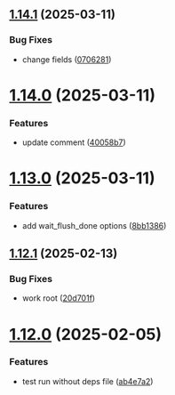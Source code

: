 ## [1.14.1](https://github.com/tardis-ksh/Tencent-Cloud-CDN-Purge-Paths-Cache/compare/v1.14.0...v1.14.1) (2025-03-11)


### Bug Fixes

* change fields ([0706281](https://github.com/tardis-ksh/Tencent-Cloud-CDN-Purge-Paths-Cache/commit/07062811a0f3502b5cac30113800e8a0f911bc37))



# [1.14.0](https://github.com/tardis-ksh/Tencent-Cloud-CDN-Purge-Paths-Cache/compare/v1.13.0...v1.14.0) (2025-03-11)


### Features

* update comment ([40058b7](https://github.com/tardis-ksh/Tencent-Cloud-CDN-Purge-Paths-Cache/commit/40058b793986d2b1ca2e85ab2a869542ffc1c1c7))



# [1.13.0](https://github.com/tardis-ksh/Tencent-Cloud-CDN-Purge-Paths-Cache/compare/v1.12.1...v1.13.0) (2025-03-11)


### Features

* add wait_flush_done options ([8bb1386](https://github.com/tardis-ksh/Tencent-Cloud-CDN-Purge-Paths-Cache/commit/8bb13866aa6780200a7f90082398de4f15b1eec0))



## [1.12.1](https://github.com/tardis-ksh/Tencent-Cloud-CDN-Purge-Paths-Cache/compare/v1.12.0...v1.12.1) (2025-02-13)


### Bug Fixes

* work root ([20d701f](https://github.com/tardis-ksh/Tencent-Cloud-CDN-Purge-Paths-Cache/commit/20d701f1c71d557cad748645840f88085d4343cf))



# [1.12.0](https://github.com/tardis-ksh/Tencent-Cloud-CDN-Purge-Paths-Cache/compare/v1.11.0...v1.12.0) (2025-02-05)


### Features

* test run without deps file ([ab4e7a2](https://github.com/tardis-ksh/Tencent-Cloud-CDN-Purge-Paths-Cache/commit/ab4e7a215ca02af316df7908a653412af2257b7c))



